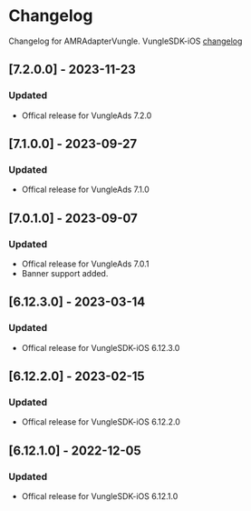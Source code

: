 # Changelog

Changelog for AMRAdapterVungle. 
VungleSDK-iOS [changelog](https://support.vungle.com/hc/en-us/articles/360002925791-Get-Started-with-Vungle-iOS-SDK-v-6#GDPRRecommendedImplementationInstructions)

## [7.2.0.0] - 2023-11-23
### Updated
- Offical release for VungleAds 7.2.0

## [7.1.0.0] - 2023-09-27
### Updated
- Offical release for VungleAds 7.1.0

## [7.0.1.0] - 2023-09-07
### Updated
- Offical release for VungleAds 7.0.1
- Banner support added.

## [6.12.3.0] - 2023-03-14
### Updated
- Offical release for VungleSDK-iOS 6.12.3.0

## [6.12.2.0] - 2023-02-15
### Updated
- Offical release for VungleSDK-iOS 6.12.2.0

## [6.12.1.0] - 2022-12-05
### Updated
- Offical release for VungleSDK-iOS 6.12.1.0
